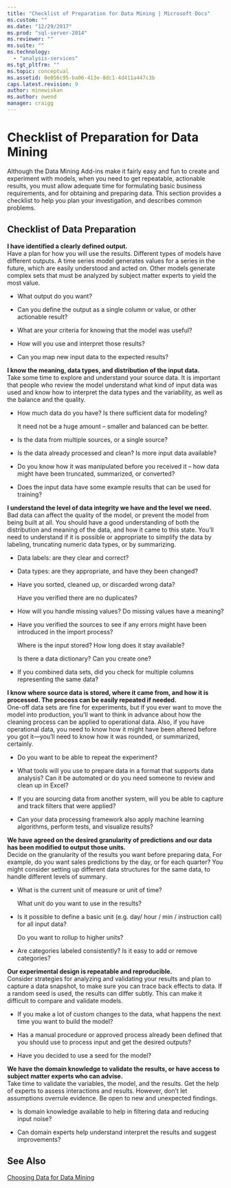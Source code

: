 ```yaml
---
title: "Checklist of Preparation for Data Mining | Microsoft Docs"
ms.custom: ""
ms.date: "12/29/2017"
ms.prod: "sql-server-2014"
ms.reviewer: ""
ms.suite: ""
ms.technology: 
  - "analysis-services"
ms.tgt_pltfrm: ""
ms.topic: conceptual
ms.assetid: 0e056c95-ba06-413e-8dc1-4d411a447c3b
caps.latest.revision: 9
author: minewiskan
ms.author: owend
manager: craigg
---
```

# Checklist of Preparation for Data Mining
  Although the Data Mining Add-ins make it fairly easy and fun to create and experiment with models, when you need to get repeatable, actionable results, you must allow adequate time for formulating basic business requirements, and for obtaining and preparing data. This section provides a checklist to help you plan your investigation, and describes common problems.  
  
## Checklist of Data Preparation  
 **I have identified a clearly defined output.**  
 Have a plan for how you will use the results. Different types of models have different outputs. A time series model generates values for a series in the future, which are easily understood and acted on. Other models generate complex sets that must be analyzed by subject matter experts to yield the most value.  
  
-   What output do you want?  
  
-   Can you define the output as a single column or value, or other actionable result?  
  
-   What are your criteria for knowing that the model was useful?  
  
-   How will you use and interpret those results?  
  
-   Can you map new input data to the expected results?  
  
 **I know the meaning, data types, and distribution of the input data.**  
 Take some time to explore and understand your source data. It is important that people who review the model understand what kind of input data was used and know how to interpret the data types and the variability, as well as the balance and the quality.  
  
-   How much data do you have? Is there sufficient data for modeling?  
  
     It need not be a huge amount – smaller and balanced can be better.  
  
-   Is the data from multiple sources, or a single source?  
  
-   Is the data already processed and clean? Is more input data available?  
  
-   Do you know how it was manipulated before you received it – how data might have been truncated, summarized, or converted?  
  
-   Does the input data have some example results that can be used for training?  
  
 **I understand the level of data integrity we have and the level we need.**  
 Bad data can affect the quality of the model, or prevent the model from being built at all. You should have a good understanding of both the distribution and meaning of the data, and how it came to this state. You’ll need to understand if it is possible or appropriate to simplify the data by labeling, truncating numeric data types, or by summarizing.  
  
-   Data labels: are they clear and correct?  
  
-   Data types: are they appropriate, and have they been changed?  
  
-   Have you sorted, cleaned up, or discarded wrong data?  
  
     Have you verified there are no duplicates?  
  
-   How will you handle missing values? Do missing values have a meaning?  
  
-   Have you verified the sources to see if any errors might have been introduced in the import process?  
  
     Where is the input stored? How long does it stay available?  
  
     Is there a data dictionary? Can you create one?  
  
-   If you combined data sets, did you check for multiple columns representing the same data?  
  
 **I know where source data is stored, where it came from, and how it is processed. The process can be easily repeated if needed.**  
 One-off data sets are fine for experiments, but if you ever want to move the model into production, you’ll want to think in advance about how the cleaning process can be applied to operational data. Also, if you have operational data, you need to know how it might have been altered before you got it—you’ll need to know how it was rounded, or summarized, certainly.  
  
-   Do you want to be able to repeat the experiment?  
  
-   What tools will you use to prepare data in a format that supports data analysis? Can it be automated or do you need someone to review and clean up in Excel?  
  
-   If you are sourcing data from another system, will you be able to capture and track filters that were applied?  
  
-   Can your data processing framework also apply machine learning algorithms, perform tests, and visualize results?  
  
 **We have agreed on the desired granularity of predictions and our data has been modified to output those units.**  
 Decide on the granularity of the results you want before preparing data, For example, do you want sales predictions by the day, or for each quarter? You might consider setting up different data structures for the same data, to handle different levels of summary.  
  
-   What is the current unit of measure or unit of time?  
  
     What unit do you want to use in the results?  
  
-   Is it possible to define a basic unit (e.g. day/ hour / min / instruction call) for all input data?  
  
     Do you want to rollup to higher units?  
  
-   Are categories labeled consistently? Is it easy to add or remove categories?  
  
 **Our experimental design is repeatable and reproducible.**  
 Consider strategies for analyzing and validating your results and plan to capture a data snapshot, to make sure you can trace back effects to data. If a random seed is used, the results can differ subtly. This can make it difficult to compare and validate models.  
  
-   If you make a lot of custom changes to the data, what happens the next time you want to build the model?  
  
-   Has a manual procedure or approved process already been defined that you should use to process input and get the desired outputs?  
  
-   Have you decided to use a seed for the model?  
  
 **We have the domain knowledge to validate the results, or have access to subject matter experts who can advise.**  
 Take time to validate the variables, the model, and the results. Get the help of experts to assess interactions and results. However, don’t let assumptions overrule evidence. Be open to new and unexpected findings.  
  
-   Is domain knowledge available to help in filtering data and reducing input noise?  
  
-   Can domain experts help understand interpret the results and suggest improvements?  
  
## See Also  
 [Choosing Data for Data Mining](choosing-data-for-data-mining.md)  
  
  
